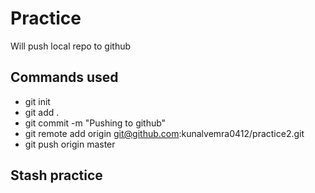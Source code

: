 # Practice
Will push local repo to github

## Commands used
* git init
* git add .
* git commit -m "Pushing to github"
* git remote add origin git@github.com:kunalvemra0412/practice2.git
* git push origin master

## Stash practice
